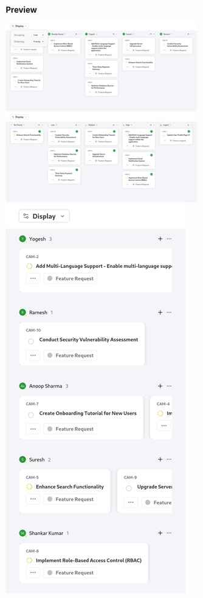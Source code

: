## Preview

![Desktop Screenshot 1](./public/preview/Desktop-1.png)
![Desktop Screenshot 2](./public/preview/Desktop-2.png)
![Mobile Screenshot 1](./public/preview/Mobile-1.png)
